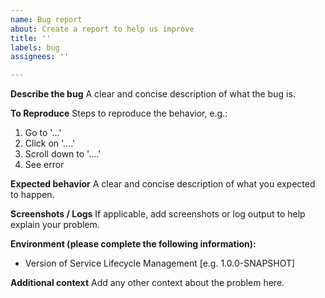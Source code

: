 ```yaml
---
name: Bug report
about: Create a report to help us improve
title: ''
labels: bug
assignees: ''

---
```


**Describe the bug**
A clear and concise description of what the bug is.

**To Reproduce**
Steps to reproduce the behavior, e.g.:
1. Go to '...'
2. Click on '....'
3. Scroll down to '....'
4. See error

**Expected behavior**
A clear and concise description of what you expected to happen.

**Screenshots / Logs**
If applicable, add screenshots or log output to help explain your problem.

**Environment (please complete the following information):**
 - Version of Service Lifecycle Management [e.g. 1.0.0-SNAPSHOT]
 
**Additional context**
Add any other context about the problem here.
